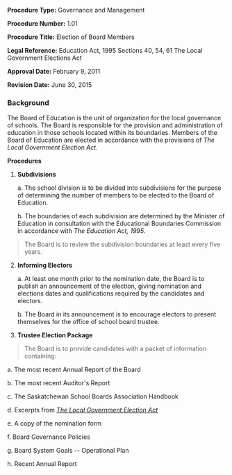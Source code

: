 **Procedure Type:**   		Governance and Management

**Procedure Number:**		1.01
	
**Procedure Title:**  	    Election of Board Members
 	
**Legal Reference:**	   Education Act, 1995 Sections 40, 54, 61
	                       The Local Government Elections Act

**Approval Date:**	       February 9, 2011

**Revision Date:**	       June 30, 2015


### Background

The Board of Education is the unit of organization for the local
governance of schools. The Board is responsible for the provision and
administration of education in those schools located within its
boundaries. Members of the Board of Education are elected in accordance
with the provisions of *The Local Government Election Act.*

**Procedures**

1.  **Subdivisions**

    a.  The school division is to be divided into subdivisions for the
        purpose of determining the number of members to be elected to
        the Board of Education.

    b.  The boundaries of each subdivision are determined by the
        Minister of Education in consultation with the Educational
        Boundaries Commission in accordance with *The Education Act,
        1995*.

> The Board is to review the subdivision boundaries at least every five
> years.

2.  **Informing Electors**

    a.  At least one month prior to the nomination date, the Board is to
        publish an announcement of the election, giving nomination and
        elections dates and qualifications required by the candidates
        and electors.

    b.  The Board in its announcement is to encourage electors to
        present themselves for the office of school board trustee.

3.  **Trustee Election Package**

> The Board is to provide candidates with a packet of information
> containing:

a.  The most recent Annual Report of the Board

b.  The most recent Auditor's Report

c.  The Saskatchewan School Boards Association Handbook

d.  Excerpts from [*The Local Government Election Act*](https://pubsaskdev.blob.core.windows.net/pubsask-prod/81899/L30-11.pdf)

e.  A copy of the nomination form

f.  Board Governance Policies

g.  Board System Goals -- Operational Plan

h.  Recent Annual Report
